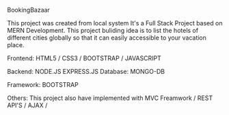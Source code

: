 BookingBazaar

This project was created from local system It's a Full Stack Project based on MERN Development. This project buliding idea is to list the hotels of different cities globally so that it can easily accessible to
your vacation place.

Frontend:
HTML5 / CSS3 / BOOTSTRAP / JAVASCRIPT

Backend:
NODE.JS
EXPRESS.JS
Database:
MONGO-DB

Framework:
BOOTSTRAP

Others:
This project also have implemented with MVC Freamwork / REST API'S / AJAX /

